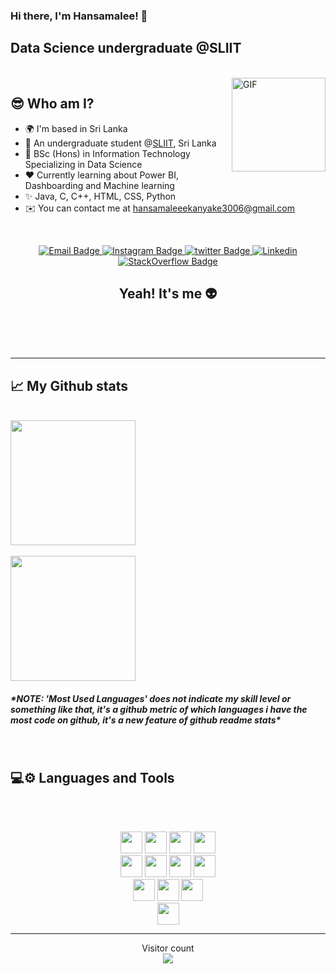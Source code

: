 ### Hi there, I'm Hansamalee! 👋
Data Science undergraduate @SLIIT
--------------------------------------
<br>
<img align="right" height="150rem" alt="GIF" src="https://cdn.dribbble.com/users/3528077/screenshots/9072743/media/71859897f522041a420893ce7d27843b.gif" />
<h2>😎 Who am I?</h2>

- 🌍  I'm based in Sri Lanka
- 🔭 An undergraduate student @[SLIIT](https://www.sliit.lk/), Sri Lanka
- 🧠  BSc (Hons) in Information Technology Specializing in Data Science
- ❤️ Currently learning about Power BI, Dashboarding and Machine learning
- ✨ Java, C, C++, HTML, CSS, Python
- ✉️  You can contact me at [hansamaleeekanyake3006@gmail.com](mailto:hansamaleeekanyake3006@gmail.com)


<br>
<p align="center">
  <a target="_blank" href="mailto:hansamaleeekanayake3006@gmail.com">
   <img src="https://img.shields.io/badge/Gmail-D14836?style=for-the-badge&logo=gmail&logoColor=white" alt="Email Badge">
  </a>
  <a target="_blank" href="https://www.instagram.com/hansa_0630/">
   <img src="https://img.shields.io/badge/Instagram-E4405F?style=for-the-badge&logo=instagram&logoColor=white" alt="Instagram Badge">
  </a>
  <a target="_blank" href="https://twitter.com/hansamalee/">
   <img src="https://img.shields.io/badge/Twitter-1DA1F2?style=for-the-badge&logo=twitter&logoColor=white" alt="twitter Badge">
  </a>
  <a target="_blank" href="https://www.linkedin.com/in/hansamaleeekanayake/">
   <img src="https://img.shields.io/badge/LinkedIn-0077B5?style=for-the-badge&logo=linkedin&logoColor=white" alt="Linkedin">
  </a>
  <a target="_blank" href="https://stackoverflow.com/users/23566897/hansamalee-ekanayake">
   <img src="https://img.shields.io/badge/Stack_Overflow-FE7A16?style=for-the-badge&logo=stack-overflow&logoColor=white" alt="StackOverflow Badge">
  </a>
</p>

<h2 align="center">Yeah! It's me 👽</h2>
<br>
<br>
<!--p align="center"><img src="https://media1.tenor.com/m/yOwKX_hMp6cAAAAd/hackerman-rami-malek.gif" width="500px"></p-->
<br>


-----

<h2>📈 My Github stats</h2>
<br>
<a href="https://github.com/Hansamalee0630/github-readme-stats">
  <img height=200 align="center" src="https://github-readme-stats.vercel.app/api?username=Hansamalee0630&show_icons=true&theme=prussian&&bg_color=00000000" />
</a>
<br>
<br>
<a href="https://github.com/Hansamalee0630/convoychat">
  <img height=200 align="center" src="https://github-readme-stats.vercel.app/api/top-langs?username=Hansamalee0630&layout=compact&langs_count=8&card_width=320&theme=prussian&&bg_color=00000000" />
</a>


<h5><i>*NOTE: 'Most Used Languages' does not indicate my skill level or something like that, it's a github metric of which languages i have the most code on github, it's a new feature of github readme stats*</i></h5>

<br>

  <h2>💻⚙ Languages and Tools </h2>
   <br>
   <p align="center"> 
     <br>
    <img height="35rem" src="https://img.shields.io/badge/Python-14354C?style=for-the-badge&logo=python&logoColor=white" />
    <img height="35rem" src="https://img.shields.io/badge/R-276DC3?style=for-the-badge&logo=R&logoColor=white" />
    <img height="35rem" src="https://img.shields.io/badge/Java-ED8B00?style=for-the-badge&logo=java&logoColor=white" />
    <img height="35rem" src="https://img.shields.io/badge/JavaScript-F7DF1E?style=for-the-badge&logo=javascript&logoColor=black" />
    <br>
    <img height="35rem" src="https://img.shields.io/badge/HTML5-E34F26?style=for-the-badge&logo=html5&logoColor=white" />
    <img height="35rem" src="https://img.shields.io/badge/CSS3-1572B6?style=for-the-badge&logo=css3&logoColor=white" />
    <img height="35rem" src="https://img.shields.io/badge/React-61DAFB?style=for-the-badge&logo=react&logoColor=black" />
    <img height="35rem" src="https://img.shields.io/badge/Express.js-000000?style=for-the-badge&logo=express&logoColor=white" />
    <br>
    <img height="35rem" src="https://img.shields.io/badge/Node.js-43853D?style=for-the-badge&logo=node.js&logoColor=white" />
    <img height="35rem" src="https://img.shields.io/badge/MongoDB-4EA94B?style=for-the-badge&logo=mongodb&logoColor=white" />
    <img height="35rem" src="https://img.shields.io/badge/Postman-FF6C37?style=for-the-badge&logo=postman&logoColor=white" />
    <br>
    <img height="35rem" src="https://img.shields.io/badge/Visual_Studio-5C2D91?style=for-the-badge&logo=visual-studio&logoColor=white" />

<br />

-----

 <p align="center"> 
  Visitor count<br>
  <img src="https://profile-counter.glitch.me/Hansamalee0630/count.svg" />
 </p>
